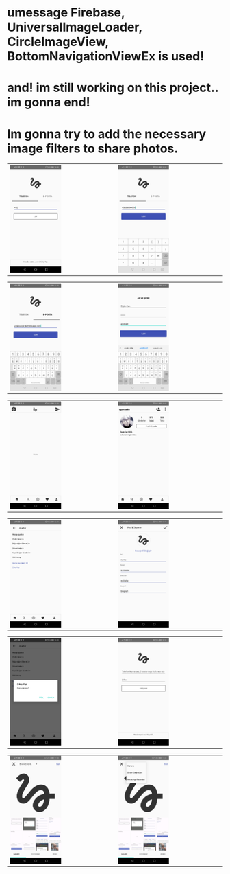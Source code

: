 # umessage Firebase, UniversalImageLoader, CircleImageView, BottomNavigationViewEx is used!
# and! im still working on this project.. im gonna end!
# Im gonna try to add the necessary image filters to share photos.
<table><tr>
<td><img src="https://github.com/oguncan/umessage/blob/master/umessageImages/1.jpg" width="50%"/> </td>
<td><img src="https://github.com/oguncan/umessage/blob/master/umessageImages/2.jpg" width="50%"/></td>
</tr></table>

<table><tr>
<td><img src="https://github.com/oguncan/umessage/blob/master/umessageImages/3.jpg" width="50%"/> </td>
<td><img src="https://github.com/oguncan/umessage/blob/master/umessageImages/4.jpg" width="50%"/></td>
</tr></table>

<table><tr>
<td><img src="https://github.com/oguncan/umessage/blob/master/umessageImages/5.jpg" width="50%"/> </td>
<td><img src="https://github.com/oguncan/umessage/blob/master/umessageImages/6.jpg" width="50%"/></td>
</tr></table>

<table><tr>
<td><img src="https://github.com/oguncan/umessage/blob/master/umessageImages/7.jpg" width="50%"/> </td>
<td><img src="https://github.com/oguncan/umessage/blob/master/umessageImages/8.jpg" width="50%"/></td>
</tr></table>

<table><tr>
<td><img src="https://github.com/oguncan/umessage/blob/master/umessageImages/9.jpg" width="50%"/> </td>
<td><img src="https://github.com/oguncan/umessage/blob/master/umessageImages/10.jpg" width="50%"/></td>
</tr></table>

<table><tr>
<td><img src="https://github.com/oguncan/umessage/blob/master/umessageImages/11.jpg" width="50%"/> </td>
<td><img src="https://github.com/oguncan/umessage/blob/master/umessageImages/12.jpg" width="50%"/></td>
</tr></table>


